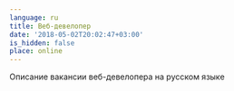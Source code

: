 ```yaml
---
language: ru
title: Веб-девелопер
date: '2018-05-02T20:02:47+03:00'
is_hidden: false
place: online
---
```

Описание вакансии веб-девелопера на русском языке
